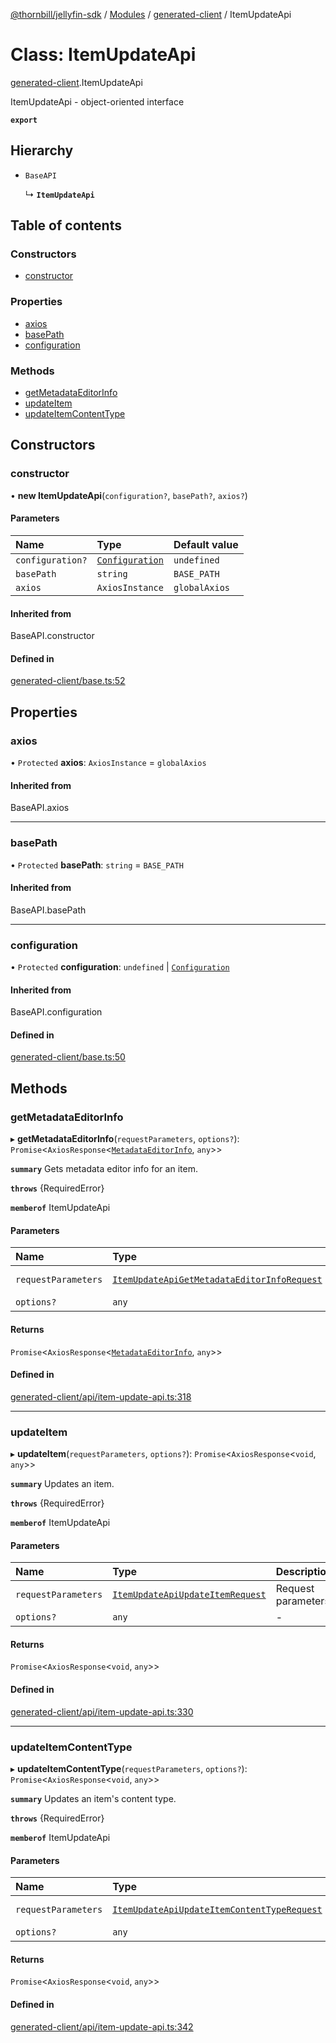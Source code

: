 [@thornbill/jellyfin-sdk](../README.md) / [Modules](../modules.md) / [generated-client](../modules/generated_client.md) / ItemUpdateApi

# Class: ItemUpdateApi

[generated-client](../modules/generated_client.md).ItemUpdateApi

ItemUpdateApi - object-oriented interface

**`export`**

## Hierarchy

- `BaseAPI`

  ↳ **`ItemUpdateApi`**

## Table of contents

### Constructors

- [constructor](generated_client.ItemUpdateApi.md#constructor)

### Properties

- [axios](generated_client.ItemUpdateApi.md#axios)
- [basePath](generated_client.ItemUpdateApi.md#basepath)
- [configuration](generated_client.ItemUpdateApi.md#configuration)

### Methods

- [getMetadataEditorInfo](generated_client.ItemUpdateApi.md#getmetadataeditorinfo)
- [updateItem](generated_client.ItemUpdateApi.md#updateitem)
- [updateItemContentType](generated_client.ItemUpdateApi.md#updateitemcontenttype)

## Constructors

### constructor

• **new ItemUpdateApi**(`configuration?`, `basePath?`, `axios?`)

#### Parameters

| Name | Type | Default value |
| :------ | :------ | :------ |
| `configuration?` | [`Configuration`](generated_client.Configuration.md) | `undefined` |
| `basePath` | `string` | `BASE_PATH` |
| `axios` | `AxiosInstance` | `globalAxios` |

#### Inherited from

BaseAPI.constructor

#### Defined in

[generated-client/base.ts:52](https://github.com/jellyfin/jellyfin-sdk-typescript/blob/7402732/src/generated-client/base.ts#L52)

## Properties

### axios

• `Protected` **axios**: `AxiosInstance` = `globalAxios`

#### Inherited from

BaseAPI.axios

___

### basePath

• `Protected` **basePath**: `string` = `BASE_PATH`

#### Inherited from

BaseAPI.basePath

___

### configuration

• `Protected` **configuration**: `undefined` \| [`Configuration`](generated_client.Configuration.md)

#### Inherited from

BaseAPI.configuration

#### Defined in

[generated-client/base.ts:50](https://github.com/jellyfin/jellyfin-sdk-typescript/blob/7402732/src/generated-client/base.ts#L50)

## Methods

### getMetadataEditorInfo

▸ **getMetadataEditorInfo**(`requestParameters`, `options?`): `Promise`<`AxiosResponse`<[`MetadataEditorInfo`](../interfaces/generated_client.MetadataEditorInfo.md), `any`\>\>

**`summary`** Gets metadata editor info for an item.

**`throws`** {RequiredError}

**`memberof`** ItemUpdateApi

#### Parameters

| Name | Type | Description |
| :------ | :------ | :------ |
| `requestParameters` | [`ItemUpdateApiGetMetadataEditorInfoRequest`](../interfaces/generated_client.ItemUpdateApiGetMetadataEditorInfoRequest.md) | Request parameters. |
| `options?` | `any` | - |

#### Returns

`Promise`<`AxiosResponse`<[`MetadataEditorInfo`](../interfaces/generated_client.MetadataEditorInfo.md), `any`\>\>

#### Defined in

[generated-client/api/item-update-api.ts:318](https://github.com/jellyfin/jellyfin-sdk-typescript/blob/7402732/src/generated-client/api/item-update-api.ts#L318)

___

### updateItem

▸ **updateItem**(`requestParameters`, `options?`): `Promise`<`AxiosResponse`<`void`, `any`\>\>

**`summary`** Updates an item.

**`throws`** {RequiredError}

**`memberof`** ItemUpdateApi

#### Parameters

| Name | Type | Description |
| :------ | :------ | :------ |
| `requestParameters` | [`ItemUpdateApiUpdateItemRequest`](../interfaces/generated_client.ItemUpdateApiUpdateItemRequest.md) | Request parameters. |
| `options?` | `any` | - |

#### Returns

`Promise`<`AxiosResponse`<`void`, `any`\>\>

#### Defined in

[generated-client/api/item-update-api.ts:330](https://github.com/jellyfin/jellyfin-sdk-typescript/blob/7402732/src/generated-client/api/item-update-api.ts#L330)

___

### updateItemContentType

▸ **updateItemContentType**(`requestParameters`, `options?`): `Promise`<`AxiosResponse`<`void`, `any`\>\>

**`summary`** Updates an item\'s content type.

**`throws`** {RequiredError}

**`memberof`** ItemUpdateApi

#### Parameters

| Name | Type | Description |
| :------ | :------ | :------ |
| `requestParameters` | [`ItemUpdateApiUpdateItemContentTypeRequest`](../interfaces/generated_client.ItemUpdateApiUpdateItemContentTypeRequest.md) | Request parameters. |
| `options?` | `any` | - |

#### Returns

`Promise`<`AxiosResponse`<`void`, `any`\>\>

#### Defined in

[generated-client/api/item-update-api.ts:342](https://github.com/jellyfin/jellyfin-sdk-typescript/blob/7402732/src/generated-client/api/item-update-api.ts#L342)
